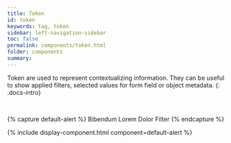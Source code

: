 ```yaml
---
title: Token
id: token
keywords: tag, token
sidebar: left-navigation-sidebar
toc: false
permalink: components/token.html
folder: components
summary:
---
```


Token are used to represent contextualizing information. They can be useful to show applied filters, selected values for form field or object metadata.
{: .docs-intro}

<br>

{% capture default-alert %}
<span class="fd-token" role="button">Bibendum</span>
<span class="fd-token" role="button">Lorem</span>
<span class="fd-token" role="button">Dolor</span>
<span class="fd-token" role="button">Filter</span>
{% endcapture %}

{% include display-component.html component=default-alert %}
